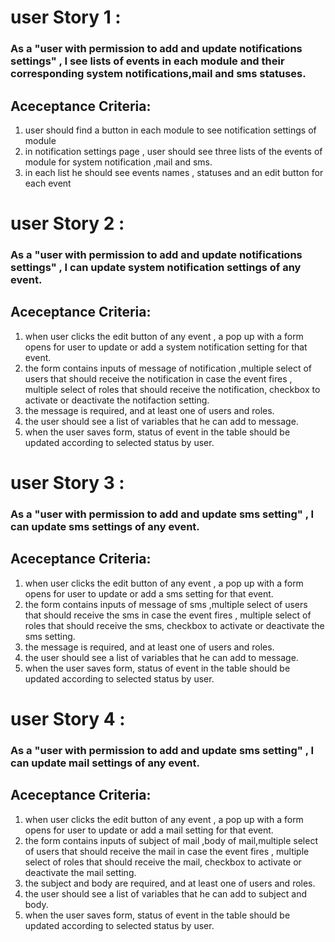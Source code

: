 # user Story 1 :
### As a "user with permission to add and update notifications settings" , I see lists of events in each module and their corresponding system notifications,mail and sms statuses.

## Aceceptance Criteria: 
1. user should find a button in each module to see notification settings of module
2. in notification settings page , user should see three lists of the events of module for system notification ,mail and sms.
3. in each list he should see events names , statuses and an edit button for each event 


# user Story 2 :
### As a "user with permission to add and update notifications settings" , I can update system notification settings of any event.

## Aceceptance Criteria: 
1. when user clicks the edit button of any event , a pop up with a form opens for user to update or add a system notification setting for that event.
2. the form contains inputs of message of notification ,multiple select of users that should receive the notification in case the event fires , multiple select of roles that should receive the notification, checkbox to activate or deactivate the notifaction setting.
3. the message is required, and at least one of users and roles.
4. the user should see a list of variables that he can add to message.
5. when the user saves form, status of event in the table should be updated according to selected status by user. 

# user Story 3 :
### As a "user with permission to add and update sms setting" , I can update sms settings of any event.

## Aceceptance Criteria: 
1. when user clicks the edit button of any event , a pop up with a form opens for user to update or add a sms setting for that event.
2. the form contains inputs of message of sms ,multiple select of users that should receive the sms in case the event fires , multiple select of roles that should receive the sms, checkbox to activate or deactivate the sms setting.
3. the message is required, and at least one of users and roles.
4. the user should see a list of variables that he can add to message.
5. when the user saves form, status of event in the table should be updated according to selected status by user. 
# user Story 4 :
### As a "user with permission to add and update sms setting" , I can update mail settings of any event.

## Aceceptance Criteria: 
1. when user clicks the edit button of any event , a pop up with a form opens for user to update or add a mail setting for that event.
2. the form contains inputs of subject of mail ,body of mail,multiple select of users that should receive the mail in case the event fires , multiple select of roles that should receive the mail, checkbox to activate or deactivate the mail setting.
3. the subject and body are required, and at least one of users and roles.
4. the user should see a list of variables that he can add to subject and body.
5. when the user saves form, status of event in the table should be updated according to selected status by user. 